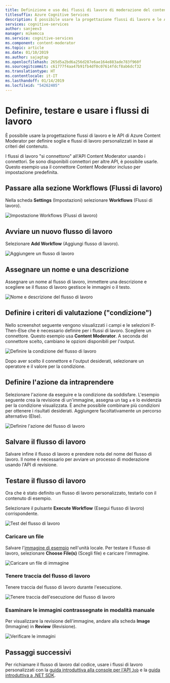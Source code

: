 ```yaml
---
title: Definizione e uso dei flussi di lavoro di moderazione del contenuto - Content Moderator
titlesuffix: Azure Cognitive Services
description: È possibile usare la progettazione flussi di lavoro e le API di Azure Content Moderator per definire soglie e flussi di lavoro personalizzati in base ai criteri del contenuto.
services: cognitive-services
author: sanjeev3
manager: mikemcca
ms.service: cognitive-services
ms.component: content-moderator
ms.topic: article
ms.date: 01/10/2019
ms.author: sajagtap
ms.openlocfilehash: 265d5a2bd6a256d287e6ae164e883ade783f960f
ms.sourcegitcommit: c61777f4aa47b91fb4df0c07614fdcf8ab6dcf32
ms.translationtype: HT
ms.contentlocale: it-IT
ms.lasthandoff: 01/14/2019
ms.locfileid: "54262405"
---
```

# <a name="define-test-and-use-workflows"></a>Definire, testare e usare i flussi di lavoro

È possibile usare la progettazione flussi di lavoro e le API di Azure Content Moderator per definire soglie e flussi di lavoro personalizzati in base ai criteri del contenuto.

I flussi di lavoro "si connettono" all'API Content Moderator usando i connettori. Se sono disponibili connettori per altre API, è possibile usarle. Questo esempio usa il connettore Content Moderator incluso per impostazione predefinita.

## <a name="browse-to-the-workflows-section"></a>Passare alla sezione Workflows (Flussi di lavoro)

Nella scheda **Settings** (Impostazioni) selezionare **Workflows** (Flussi di lavoro).

  ![Impostazione Workflows (Flussi di lavoro)](images/2-workflows-0.png)

## <a name="start-a-new-workflow"></a>Avviare un nuovo flusso di lavoro

Selezionare **Add Workflow** (Aggiungi flusso di lavoro).

  ![Aggiungere un flusso di lavoro](images/2-workflows-1.png)

## <a name="assign-a-name-and-description"></a>Assegnare un nome e una descrizione

Assegnare un nome al flusso di lavoro, immettere una descrizione e scegliere se il flusso di lavoro gestisce le immagini o il testo.

  ![Nome e descrizione del flusso di lavoro](images/ocr-workflow-step-1.PNG)

## <a name="define-the-evaluation-criteria-condition"></a>Definire i criteri di valutazione ("condizione")

Nello screenshot seguente vengono visualizzati i campi e le selezioni If-Then-Else che è necessario definire per i flussi di lavoro. Scegliere un connettore. Questo esempio usa **Content Moderator**. A seconda del connettore scelto, cambiano le opzioni disponibili per l'output.

  ![Definire la condizione del flusso di lavoro](images/ocr-workflow-step-2-condition.PNG)

Dopo aver scelto il connettore e l'output desiderati, selezionare un operatore e il valore per la condizione.

## <a name="define-the-action-to-take"></a>Definire l'azione da intraprendere

Selezionare l'azione da eseguire e la condizione da soddisfare. L'esempio seguente crea la revisione di un'immagine, assegna un tag `a` e lo evidenzia per la condizione visualizzata. È anche possibile combinare più condizioni per ottenere i risultati desiderati. Aggiungere facoltativamente un percorso alternativo (Else).

  ![Definire l'azione del flusso di lavoro](images/ocr-workflow-step-3-action.PNG)

## <a name="save-your-workflow"></a>Salvare il flusso di lavoro

Salvare infine il flusso di lavoro e prendere nota del nome del flusso di lavoro. Il nome è necessario per avviare un processo di moderazione usando l'API di revisione.

## <a name="test-the-workflow"></a>Testare il flusso di lavoro

Ora che è stato definito un flusso di lavoro personalizzato, testarlo con il contenuto di esempio.

Selezionare il pulsante **Execute Workflow** (Esegui flusso di lavoro) corrispondente.

  ![Test del flusso di lavoro](images/ocr-workflow-step-6-list.PNG)

### <a name="upload-a-file"></a>Caricare un file

Salvare l'[immagine di esempio](https://moderatorsampleimages.blob.core.windows.net/samples/sample5.png) nell'unità locale. Per testare il flusso di lavoro, selezionare **Choose File(s)** (Scegli file) e caricare l'immagine.

  ![Caricare un file di immagine](images/ocr-workflow-step-7-upload.PNG)

### <a name="track-the-workflow"></a>Tenere traccia del flusso di lavoro

Tenere traccia del flusso di lavoro durante l'esecuzione.

  ![Tenere traccia dell'esecuzione del flusso di lavoro](images/ocr-workflow-step-4-test.PNG)

### <a name="review-any-images-flagged-for-human-moderation"></a>Esaminare le immagini contrassegnate in modalità manuale

Per visualizzare la revisione dell'immagine, andare alla scheda **Image** (Immagine) in **Review** (Revisione).

  ![Verificare le immagini](images/ocr-sample-image-workflow1.PNG)

## <a name="next-steps"></a>Passaggi successivi 

Per richiamare il flusso di lavoro dal codice, usare i flussi di lavoro personalizzati con la [guida introduttiva alla console per l'API `Job`](../try-review-api-job.md) e la [guida introduttiva a .NET SDK](../moderation-jobs-quickstart-dotnet.md).
